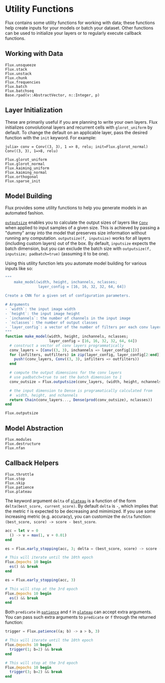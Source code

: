 # Utility Functions

Flux contains some utility functions for working with data; these functions
help create inputs for your models or batch your dataset.
Other functions can be used to initialize your layers or to regularly execute
callback functions.

## Working with Data

```@docs
Flux.unsqueeze
Flux.stack
Flux.unstack
Flux.chunk
Flux.frequencies
Flux.batch
Flux.batchseq
Base.rpad(v::AbstractVector, n::Integer, p)
```

## Layer Initialization

These are primarily useful if you are planning to write your own layers.
Flux initializes convolutional layers and recurrent cells with `glorot_uniform`
by default.
To change the default on an applicable layer, pass the desired function with the
`init` keyword. For example:

```jldoctest; setup = :(using Flux)
julia> conv = Conv((3, 3), 1 => 8, relu; init=Flux.glorot_normal)
Conv((3, 3), 1=>8, relu)
```

```@docs
Flux.glorot_uniform
Flux.glorot_normal
Flux.kaiming_uniform
Flux.kaiming_normal
Flux.orthogonal
Flux.sparse_init
```

## Model Building

Flux provides some utility functions to help you generate models in an automated fashion.

[`outputsize`](@ref) enables you to calculate the output sizes of layers like [`Conv`](@ref)
when applied to input samples of a given size. This is achieved by passing a "dummy" array into
the model that preserves size information without running any computation.
`outputsize(f, inputsize)` works for all layers (including custom layers) out of the box.
By default, `inputsize` expects the batch dimension,
but you can exclude the batch size with `outputsize(f, inputsize; padbatch=true)` (assuming it to be one).

Using this utility function lets you automate model building for various inputs like so:
```julia
"""
    make_model(width, height, inchannels, nclasses;
               layer_config = [16, 16, 32, 32, 64, 64])

Create a CNN for a given set of configuration parameters.

# Arguments
- `width`: the input image width
- `height`: the input image height
- `inchannels`: the number of channels in the input image
- `nclasses`: the number of output classes
- `layer_config`: a vector of the number of filters per each conv layer
"""
function make_model(width, height, inchannels, nclasses;
                    layer_config = [16, 16, 32, 32, 64, 64])
  # construct a vector of conv layers programmatically
  conv_layers = [Conv((3, 3), inchannels => layer_config[1])]
  for (infilters, outfilters) in zip(layer_config, layer_config[2:end])
    push!(conv_layers, Conv((3, 3), infilters => outfilters))
  end

  # compute the output dimensions for the conv layers
  # use padbatch=true to set the batch dimension to 1
  conv_outsize = Flux.outputsize(conv_layers, (width, height, nchannels); padbatch=true)

  # the input dimension to Dense is programatically calculated from
  #  width, height, and nchannels
  return Chain(conv_layers..., Dense(prod(conv_outsize), nclasses))
end
```

```@docs
Flux.outputsize
```

## Model Abstraction

```@docs
Flux.modules
Flux.destructure
Flux.nfan
```

## Callback Helpers

```@docs
Flux.throttle
Flux.stop
Flux.skip
Flux.patience
Flux.plateau
```

The keyword argument `delta` of [`plateau`](@ref) is a function of the form `delta(best_score, current_score)`. By default `delta` is `-`, which implies that the metric `f` is expected to be decreasing and mimimized. If you use some increasing metric (e.g. accuracy), you can customize the `delta` function: `(best_score, score) -> score - best_score`.

```julia
acc = let v = 0
  () -> v = max(1, v + 0.01)
end

es = Flux.early_stopping(acc, 3; delta = (best_score, score) -> score - best_score)

# This will iterate until the 10th epoch
Flux.@epochs 10 begin
  es() && break
end

es = Flux.early_stopping(acc, 3)

# This will stop at the 3rd epoch
Flux.@epochs 10 begin
  es() && break
end
```

Both `predicate` in [`patience`](@ref) and `f` in [`plateau`](@ref) can accept extra arguments. You can pass such extra arguments to `predicate` or `f` through the returned function:

```julia
trigger = Flux.patience((a; b) -> a > b, 3)

# This will iterate until the 10th epoch
Flux.@epochs 10 begin
  trigger(1; b=2) && break
end

# This will stop at the 3rd epoch
Flux.@epochs 10 begin
  trigger(3; b=2) && break
end
```
